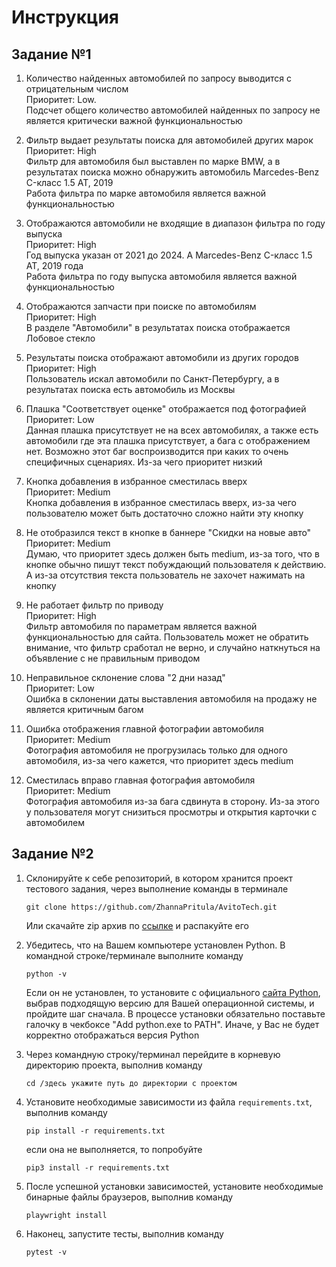 # Инструкция 
## Задание №1


1. Количество найденных автомобилей по запросу выводится с отрицательным числом   
Приоритет: Low.    
Подсчет общего количество автомобилей найденных по запросу не является критически важной функциональностью   


2. Фильтр выдает результаты поиска для автомобилей других марок   
Приоритет: High   
Фильтр для автомобиля был выставлен по марке BMW, а в результатах поиска можно обнаружить автомобиль Marcedes-Benz C-класс 1.5 AT, 2019  
Работа фильтра по марке автомобиля является важной функциональностью   


3. Отображаются автомобили не входящие в диапазон фильтра по году выпуска   
Приоритет: High   
Год выпуска указан от 2021 до 2024. А Marcedes-Benz C-класс 1.5 AT, 2019 года   
Работа фильтра по году выпуска автомобиля является важной функциональностью   


4. Отображаются запчасти при поиске по автомобилям  
Приоритет: High  
В разделе "Автомобили" в результатах поиска отображается Лобовое стекло  


5. Результаты поиска отображают автомобили из других городов  
Приоритет: High  
Пользователь искал автомобили по Санкт-Петербургу, а в результатах поиска есть автомобиль из Москвы  


6. Плашка "Соответствует оценке" отображается под фотографией  
Приоритет: Low  
Данная плашка присутствует не на всех автомобилях, а также есть автомобили где эта плашка присутствует, а бага с отображением нет. Возможно этот баг воспроизводится при каких то очень специфичных сценариях. Из-за чего приоритет низкий  


7. Кнопка добавления в избранное сместилась вверх  
Приоритет: Medium  
Кнопка добавления в избранное сместилась вверх, из-за чего пользователю может быть достаточно сложно найти эту кнопку  


8. Не отобразился текст в кнопке в баннере "Скидки на новые авто"  
Приоритет: Medium  
Думаю, что приоритет здесь должен быть medium, из-за того, что в кнопке обычно пишут текст побуждающий пользователя к действию. А из-за отсутствия текста пользователь не захочет нажимать на кнопку  


9. Не работает фильтр по приводу  
Приоритет: High  
Фильтр автомобиля по параметрам является важной функциональностью для сайта. Пользователь может не обратить внимание, что фильтр сработал не верно, и случайно наткнуться на объявление с не правильным приводом  


10. Неправильное склонение слова "2 дни назад"  
Приоритет: Low  
Ошибка в склонении даты выставления автомобиля на продажу не является критичным багом  


11. Ошибка отображения главной фотографии автомобиля  
Приоритет: Medium  
Фотография автомобиля не прогрузилась только для одного автомобиля, из-за чего кажется, что приоритет здесь medium  


12. Сместилась вправо главная фотография автомобиля   
Приоритет: Medium  
Фотография автомобиля из-за бага сдвинута в сторону. Из-за этого у пользователя могут снизиться просмотры и открытия карточки с автомобилем  



## Задание №2

1. Склонируйте к себе репозиторий, в котором хранится проект тестового задания, через выполнение команды в терминале
    ```
    git clone https://github.com/ZhannaPritula/AvitoTech.git
    ```
    Или скачайте zip архив по [ссылке](https://github.com/ZhannaPritula/AvitoTech/archive/refs/heads/main.zip) и распакуйте его


2. Убедитесь, что на Вашем компьютере установлен Python. В командной строке/терминале выполните команду
    ```
    python -v
    ```  
    Если он не установлен, то установите с официального [сайта Python](https://www.python.org/downloads/), выбрав подходящую версию для Вашей операционной системы, и пройдите шаг сначала.  В процессе установки обязательно поставьте галочку в чекбоксе "Add python.exe to PATH". Иначе, у Вас не будет корректно отображаться версия Python

3. Через командную строку/терминал перейдите в корневую директорию проекта, выполнив команду
   ```
   cd /здесь укажите путь до директории с проектом
   ```

4. Установите необходимые зависимости из файла `requirements.txt`, выполнив команду  
   ```
   pip install -r requirements.txt
   ```
   если она не выполняется, то попробуйте
   ```
   pip3 install -r requirements.txt
   ```
5. После успешной установки зависимостей, установите необходимые бинарные файлы браузеров, выполнив команду
   ```
   playwright install
   ```
   
6. Наконец, запустите тесты, выполнив команду  
   ```
   pytest -v
   ```
